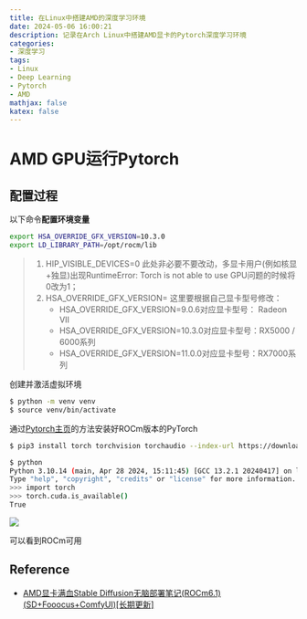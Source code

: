 ```yaml
---
title: 在Linux中搭建AMD的深度学习环境
date: 2024-05-06 16:00:21
description: 记录在Arch Linux中搭建AMD显卡的Pytorch深度学习环境
categories:
- 深度学习
tags:
- Linux
- Deep Learning
- Pytorch
- AMD
mathjax: false
katex: false
---
```


# AMD GPU运行Pytorch

## 配置过程

以下命令**配置环境变量**

```zsh $HOME/.zshrc
export HSA_OVERRIDE_GFX_VERSION=10.3.0
export LD_LIBRARY_PATH=/opt/rocm/lib
```

> 1. HIP_VISIBLE_DEVICES=0 此处非必要不要改动，多显卡用户(例如核显+独显)出现RuntimeError: Torch is not able to use GPU问题的时候将0改为1；
> 2. HSA_OVERRIDE_GFX_VERSION= 这里要根据自己显卡型号修改：
>       - HSA_OVERRIDE_GFX_VERSION=9.0.6对应显卡型号： Radeon VII
>       - HSA_OVERRIDE_GFX_VERSION=10.3.0对应显卡型号：RX5000 / 6000系列
>       - HSA_OVERRIDE_GFX_VERSION=11.0.0对应显卡型号：RX7000系列

创建并激活虚拟环境

```sh
$ python -m venv venv
$ source venv/bin/activate
```

通过[Pytorch主页](pytorch.org)的方法安装好ROCm版本的PyTorch

```sh
$ pip3 install torch torchvision torchaudio --index-url https://download.pytorch.org/whl/rocm6.0
```

```sh
$ python
Python 3.10.14 (main, Apr 28 2024, 15:11:45) [GCC 13.2.1 20240417] on linux
Type "help", "copyright", "credits" or "license" for more information.
>>> import torch
>>> torch.cuda.is_available()
True
```

<img src="torch_available.png" style="max-width:100%">

可以看到ROCm可用

## Reference

- [AMD显卡满血Stable Diffusion无脑部署笔记(ROCm6.1)(SD+Fooocus+ComfyUI)\[长期更新\]](https://zhuanlan.zhihu.com/p/656480759?utm_psn=1710569878971547648)
